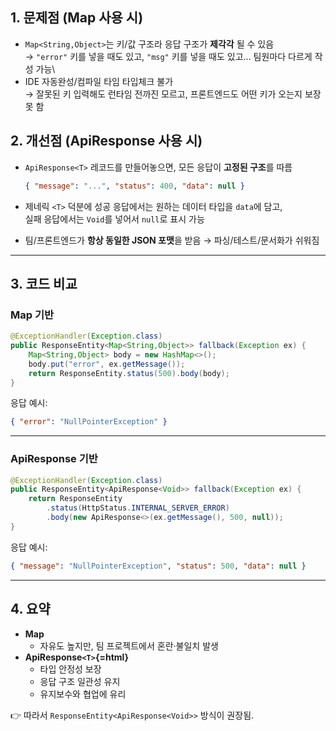 ## 1. 문제점 (Map 사용 시)

-   `Map<String,Object>`는 키/값 구조라 응답 구조가 **제각각** 될 수
    있음\
    → `"error"` 키를 넣을 때도 있고, `"msg"` 키를 넣을 때도 있고...
    팀원마다 다르게 작성 가능\
-   IDE 자동완성/컴파일 타임 타입체크 불가\
    → 잘못된 키 입력해도 런타임 전까진 모르고, 프론트엔드도 어떤 키가
    오는지 보장 못 함

## 2. 개선점 (ApiResponse 사용 시)

-   `ApiResponse<T>` 레코드를 만들어놓으면, 모든 응답이 **고정된
    구조**를 따름

    ``` json
    { "message": "...", "status": 400, "data": null }
    ```

-   제네릭 `<T>` 덕분에 성공 응답에서는 원하는 데이터 타입을 `data`에
    담고,\
    실패 응답에서는 `Void`를 넣어서 `null`로 표시 가능

-   팀/프론트엔드가 **항상 동일한 JSON 포맷**을 받음 →
    파싱/테스트/문서화가 쉬워짐

------------------------------------------------------------------------

## 3. 코드 비교

### Map 기반

``` java
@ExceptionHandler(Exception.class)
public ResponseEntity<Map<String,Object>> fallback(Exception ex) {
    Map<String,Object> body = new HashMap<>();
    body.put("error", ex.getMessage());
    return ResponseEntity.status(500).body(body);
}
```

응답 예시:

``` json
{ "error": "NullPointerException" }
```

------------------------------------------------------------------------

### ApiResponse 기반

``` java
@ExceptionHandler(Exception.class)
public ResponseEntity<ApiResponse<Void>> fallback(Exception ex) {
    return ResponseEntity
        .status(HttpStatus.INTERNAL_SERVER_ERROR)
        .body(new ApiResponse<>(ex.getMessage(), 500, null));
}
```

응답 예시:

``` json
{ "message": "NullPointerException", "status": 500, "data": null }
```

------------------------------------------------------------------------

## 4. 요약

-   **Map**
    -   자유도 높지만, 팀 프로젝트에서 혼란·불일치 발생
-   **ApiResponse`<T>`{=html}**
    -   타입 안정성 보장
    -   응답 구조 일관성 유지
    -   유지보수와 협업에 유리

👉 따라서 `ResponseEntity<ApiResponse<Void>>` 방식이 권장됨.

